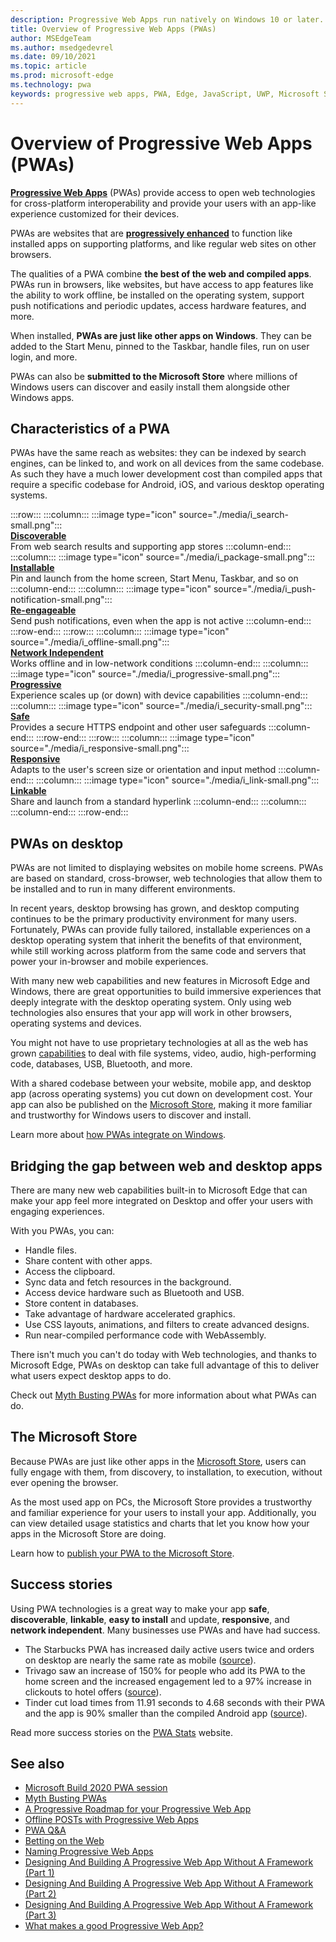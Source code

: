 ```yaml
---
description: Progressive Web Apps run natively on Windows 10 or later.  Here is everything you need to know as a web developer.
title: Overview of Progressive Web Apps (PWAs)
author: MSEdgeTeam
ms.author: msedgedevrel
ms.date: 09/10/2021
ms.topic: article
ms.prod: microsoft-edge
ms.technology: pwa
keywords: progressive web apps, PWA, Edge, JavaScript, UWP, Microsoft Store
---
```

# Overview of Progressive Web Apps (PWAs)

<!-- preserve trailing spaces -->

**[Progressive Web Apps][MDNApps]** (PWAs) provide access to open web technologies for cross-platform interoperability and provide your users with an app-like experience customized for their devices.

PWAs are websites that are **[progressively enhanced][AListApartUnderstandingProgressiveEnhancement]** to function like installed apps on supporting platforms, and like regular web sites on other browsers.

The qualities of a PWA combine **the best of the web and compiled apps**. PWAs run in browsers, like websites, but have access to app features like the ability to work offline, be installed on the operating system, support push notifications and periodic updates, access hardware features, and more.

When installed, **PWAs are just like other apps on Windows**. They can be added to the Start Menu, pinned to the Taskbar, handle files, run on user login, and more.

PWAs can also be **submitted to the Microsoft Store** where millions of Windows users can discover and easily install them alongside other Windows apps.


<!-- ====================================================================== -->
## Characteristics of a PWA

PWAs have the same reach as websites: they can be indexed by search engines, can be linked to, and work on all devices from the same codebase. As such they have a much lower development cost than compiled apps that require a specific codebase for Android, iOS, and various desktop operating systems.

<!--
In the below table, keep two trailing spaces after each image line and after each heading line, to keep card elements tight but not concatenated.
Similar table: [Introduction to Microsoft Edge WebView2](..\webview2\index.md#webview2-benefits)
-->

:::row:::
    :::column:::
        :::image type="icon" source="./media/i_search-small.png":::  
        **[Discoverable][MDNPwaAdvantagesDiscoverable]**  
        From web search results and supporting app stores
    :::column-end:::
    :::column:::
        :::image type="icon" source="./media/i_package-small.png":::  
        **[Installable][MDNPwaAdvantagesInstallable]**  
        Pin and launch from the home screen, Start Menu, Taskbar, and so on
    :::column-end:::
    :::column:::
        :::image type="icon" source="./media/i_push-notification-small.png":::  
        **[Re-engageable][MDNPwaAdvantagesReEngageable]**  
        Send push notifications, even when the app is not active
    :::column-end:::
:::row-end:::
:::row:::
    :::column:::
        :::image type="icon" source="./media/i_offline-small.png":::  
        **[Network Independent][MDNPwaAdvantagesNetworkIndependent]**  
        Works offline and in low-network conditions
    :::column-end:::
    :::column:::
        :::image type="icon" source="./media/i_progressive-small.png":::  
        **[Progressive][MDNPwaAdvantagesProgressive]**  
        Experience scales up (or down) with device capabilities
    :::column-end:::
    :::column:::
        :::image type="icon" source="./media/i_security-small.png":::  
        **[Safe][MDNPwaAdvantagesSafe]**  
        Provides a secure HTTPS endpoint and other user safeguards
    :::column-end:::
:::row-end:::
:::row:::
    :::column:::
        :::image type="icon" source="./media/i_responsive-small.png":::  
        **[Responsive][MDNPwaAdvantagesResponsive]**  
        Adapts to the user's screen size or orientation and input method
    :::column-end:::
    :::column:::
        :::image type="icon" source="./media/i_link-small.png":::  
        **[Linkable][MDNPwaAdvantagesLinkable]**  
        Share and launch from a standard hyperlink
    :::column-end:::
    :::column:::
    :::column-end:::
:::row-end:::

<!-- In the above table, keep two trailing spaces after each image line and after each heading line, to keep card elements tight but not concatenated. -->


<!-- ====================================================================== -->
## PWAs on desktop

PWAs are not limited to displaying websites on mobile home screens. PWAs are based on standard, cross-browser, web technologies that allow them to be installed and to run in many different environments.

In recent years, desktop browsing has grown, and desktop computing continues to be the primary productivity environment for many users. Fortunately, PWAs can provide fully tailored, installable experiences on a desktop operating system that inherit the benefits of that environment, while still working across platform from the same code and servers that power your in-browser and mobile experiences.

With many new web capabilities and new features in Microsoft Edge and Windows, there are great opportunities to build immersive experiences that deeply integrate with the desktop operating system. Only using web technologies also ensures that your app will work in other browsers, operating systems and devices.

You might not have to use proprietary technologies at all as the web has grown [capabilities](#bridging-the-gap-between-web-and-desktop-apps) to deal with file systems, video, audio, high-performing code, databases, USB, Bluetooth, and more.

With a shared codebase between your website, mobile app, and desktop app (across operating systems) you cut down on development cost. Your app can also be published on the [Microsoft Store](#the-microsoft-store), making it more familiar and trustworthy for Windows users to discover and install.

Learn more about [how PWAs integrate on Windows][PwaWindowsUx].


<!-- ====================================================================== -->
## Bridging the gap between web and desktop apps

There are many new web capabilities built-in to Microsoft Edge that can make your app feel more integrated on Desktop and offer your users with engaging experiences.

With you PWAs, you can:

*   Handle files.
*   Share content with other apps.
*   Access the clipboard.
*   Sync data and fetch resources in the background.
*   Access device hardware such as Bluetooth and USB.
*   Store content in databases.
*   Take advantage of hardware accelerated graphics.
*   Use CSS layouts, animations, and filters to create advanced designs.
*   Run near-compiled performance code with WebAssembly.

There isn't much you can't do today with Web technologies, and thanks to Microsoft Edge, PWAs on desktop can take full advantage of this to deliver what users expect desktop apps to do.

Check out [Myth Busting PWAs][Davrous20191018MythBustingPwasNewEdgeEdition] for more information about what PWAs can do.


<!-- ====================================================================== -->
## The Microsoft Store

Because PWAs are just like other apps in the [Microsoft Store][PwaMicrosoftStore], users can fully engage with them, from discovery, to installation, to execution, without ever opening the browser.

As the most used app on PCs, the Microsoft Store provides a trustworthy and familiar experience for your users to install your app. Additionally, you can view detailed usage statistics and charts that let you know how your apps in the Microsoft Store are doing.

Learn how to [publish your PWA to the Microsoft Store][PwaPublishToStore].


<!-- ====================================================================== -->
## Success stories

Using PWA technologies is a great way to make your app **safe**, **discoverable**, **linkable**, **easy to install** and update, **responsive**, and **network independent**. Many businesses use PWAs and have had success.

*   The Starbucks PWA has increased daily active users twice and orders on desktop are nearly the same rate as mobile ([source][StarbucksSuccessStory]).
*   Trivago saw an increase of 150% for people who add its PWA to the home screen and the increased engagement led to a 97% increase in clickouts to hotel offers ([source][TrivagoSuccessStory]).
*   Tinder cut load times from 11.91 seconds to 4.68 seconds with their PWA and the app is 90% smaller than the compiled Android app ([source][TinderSuccessStory]).

Read more success stories on the [PWA Stats][PwaStats] website.


<!-- ====================================================================== -->
## See also

*   [Microsoft Build 2020 PWA session][BuildVideo]
*   [Myth Busting PWAs][Davrous20191018MythBustingPwasNewEdgeEdition]
*   [A Progressive Roadmap for your Progressive Web App][CloudfourThinksProgressiveRoadmapYourWebApp]
*   [Offline POSTs with Progressive Web Apps][MediumWebEdgeOfflinePostsProgressiveWebApps]
*   [PWA Q&A][AaronGustafsonNotebookPwaQa]
*   [Betting on the Web][JoretegBlogBettingWeb]
*   [Naming Progressive Web Apps][Fberriman20170626NamingProgressiveWebApps]
*   [Designing And Building A Progressive Web App Without A Framework (Part 1)][Smashingmagazine201907ProgressiveWebAppFrameworkPart1]
*   [Designing And Building A Progressive Web App Without A Framework (Part 2)][Smashingmagazine201907ProgressiveWebAppFrameworkPart2]
*   [Designing And Building A Progressive Web App Without A Framework (Part 3)][Smashingmagazine201907ProgressiveWebAppFrameworkPart3]
*   [What makes a good Progressive Web App?][WebDevGoodPwaChecklist]


<!-- ====================================================================== -->
<!-- Links -->
[MDNApps]: https://developer.mozilla.org/Apps/Progressive "Progressive Web Apps | MDN"
[AListApartUnderstandingProgressiveEnhancement]: https://alistapart.com/article/understandingprogressiveenhancement "Understanding Progressive Enhancement - A List Apart"
[PwaStats]: https://www.pwastats.com/ "A community-driven list of stats and news related to Progressive Web Apps"
[StarbucksSuccessStory]: https://twitter.com/davidbrunelle/status/993960071406080000 "David Brunelle | Twitter"
[TrivagoSuccessStory]: https://www.thinkwithgoogle.com/intl/en-gb/marketing-strategies/app-and-mobile/trivago-embrace-progressive-web-apps-as-the-future-of-mobile/  "The next billion users: trivago embrace progressive web apps as the future of mobile | Think With Google"
[TinderSuccessStory]: https://medium.com/@addyosmani/a-tinder-progressive-web-app-performance-case-study-78919d98ece0 "A Tinder Progress Web App Performance Case Study | Medium.com"
[MDNPwaAdvantagesDiscoverable]: https://developer.mozilla.org/docs/Web/Apps/Progressive/Advantages#Discoverable "Discoverable - Progressive web app advantages"
[MDNPwaAdvantagesInstallable]: https://developer.mozilla.org/docs/Web/Apps/Progressive/Advantages#Installable "Installable - Progressive web app advantages"
[MDNPwaAdvantagesLinkable]: https://developer.mozilla.org/Apps/Progressive/Advantages#Linkable "Linkable - Progressive web app advantages"
[MDNPwaAdvantagesNetworkIndependent]: https://developer.mozilla.org/docs/Web/Apps/Progressive/Advantages#Network_independent "Network independent - Progressive web app advantages"
[MDNPwaAdvantagesProgressive]: https://developer.mozilla.org/docs/Web/Apps/Progressive/Advantages#Progressive "Progressive - Progressive web app advantages"
[MDNPwaAdvantagesReEngageable]: https://developer.mozilla.org/docs/Web/Apps/Progressive/Advantages#Re-engageable "Re-engageable - Progressive web app advantages"
[MDNPwaAdvantagesResponsive]: https://developer.mozilla.org/Apps/Progressive/Advantages#Responsive "Responsive - Progressive web app advantages"
[MDNPwaAdvantagesSafe]: https://developer.mozilla.org/docs/Web/Apps/Progressive/Advantages#Safe "Safe - Progressive web app advantages"
[BuildVideo]: https://www.youtube.com/watch?v=y4p_QHZtMKM "PWA video"
[Davrous20191018MythBustingPwasNewEdgeEdition]: https://www.davrous.com/2019/10/18/myth-busting-pwas-the-new-edge-edition "Myth Busting PWAs – The New Edge Edition"
[CloudfourThinksProgressiveRoadmapYourWebApp]: https://cloudfour.com/thinks/a-progressive-roadmap-for-your-progressive-web-app "A Progressive Roadmap for your Progressive Web App"
[MediumWebEdgeOfflinePostsProgressiveWebApps]: https://medium.com/web-on-the-edge/offline-posts-with-progressive-web-apps-fc2dc4ad895 "Offline POSTs with Progressive Web Apps"
[AaronGustafsonNotebookPwaQa]: https://www.aaron-gustafson.com/notebook/pwa-qa "PWA Q&A"
[JoretegBlogBettingWeb]: https://joreteg.com/blog/betting-on-the-web "Betting on the Web"
[Fberriman20170626NamingProgressiveWebApps]: https://fberriman.com/2017/06/26/naming-progressive-web-apps "Naming Progressive Web Apps"
[Smashingmagazine201907ProgressiveWebAppFrameworkPart1]: https://www.smashingmagazine.com/2019/07/progressive-web-application-pwa-framework-part-1 "Designing And Building A Progressive Web Application Without A Framework (Part 1)"
[Smashingmagazine201907ProgressiveWebAppFrameworkPart2]: https://www.smashingmagazine.com/2019/07/progressive-web-application-pwa-framework-part-2 "Designing And Building A Progressive Web Application Without A Framework (Part 2)"
[Smashingmagazine201907ProgressiveWebAppFrameworkPart3]: https://www.smashingmagazine.com/2019/07/progressive-web-application-pwa-framework-part-3 "Designing And Building A Progressive Web Application Without A Framework (Part 3)"
[WebDevGoodPwaChecklist]: https://web.dev/pwa-checklist "What makes a good Progressive Web App? | web.dev"
[PwaMicrosoftStore]: https://www.microsoft.com/store/apps/windows "Windows Apps | Microsoft Store"
[PwaWindowsUx]: ./ux.md "The user experience of PWAs | Microsoft Docs"
[PwaPublishToStore]: ./how-to/microsoft-store.md "Publish your Progressive Web App to the Microsoft Store | Microsoft Docs"
